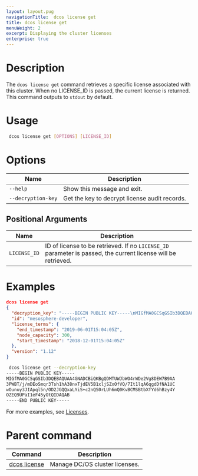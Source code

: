 ```yaml
---
layout: layout.pug
navigationTitle:  dcos license get
title: dcos license get
menuWeight: 2
excerpt: Displaying the cluster licenses
enterprise: true
---
```


# Description
The `dcos license get` command retrieves a specific license associated with this cluster. When no LICENSE_ID is passed, the current license is returned. This command outputs to `stdout` by default.


# Usage

```bash
 dcos license get [OPTIONS] [LICENSE_ID]
 ```

# Options

| Name |  Description |
|-------------------|-------------------|
| `--help`   |    Show this message and exit. |
| `--decryption-key`   |  Get the key to decrypt license audit records. |

## Positional Arguments

| Name |  Description |
|-------------------|-------------------|
| `LICENSE_ID` | ID of license to be retrieved. If no `LICENSE_ID` parameter is passed, the current license will be retrieved. |

# Examples

```json
dcos license get
{
  "decryption_key": "-----BEGIN PUBLIC KEY-----\nMIGfMA0GCSqGSIb3DQEBAQUAA4GNADCBiQKBgQDMTUWJbWO4rWDe2Vg8DEW7B9AA\n3PWBT/j/mDEoSmqr3Tsh1hA38nxTjdEV5B1xljSZxOfVQ/7It1lqA6qgdDfNA1UC\nwOunuy3JIApql5n/OD2JGQQxaLYiS+c2nQS0rLUh6mQ0KvBCMSBtbXfYd6hBzy4Y\nOZEQ9UPaI1eF45yOtQIDAQAB\n-----END PUBLIC KEY-----\n",
  "id": "mesosphere-developer",
  "license_terms": {
    "end_timestamp": "2019-06-01T15:04:05Z",
    "node_capacity": 300,
    "start_timestamp": "2018-12-01T15:04:05Z"
  },
  "version": "1.12"
}
```

```bash
 dcos license get --decryption-key
-----BEGIN PUBLIC KEY-----
MIGfMA0GCSqGSIb3DQEBAQUAA4GNADCBiQKBgQDMTUWJbWO4rWDe2Vg8DEW7B9AA
3PWBT/j/mDEoSmqr3Tsh1hA38nxTjdEV5B1xljSZxOfVQ/7It1lqA6qgdDfNA1UC
wOunuy3JIApql5n/OD2JGQQxaLYiS+c2nQS0rLUh6mQ0KvBCMSBtbXfYd6hBzy4Y
OZEQ9UPaI1eF45yOtQIDAQAB
-----END PUBLIC KEY-----
```

For more examples, see [Licenses](/1.12/administering-clusters/licenses/).

# Parent command

| Command | Description |
|---------|-------------|
| [dcos license](/1.12/cli/command-reference/dcos-license/) | Manage DC/OS cluster licenses. |
